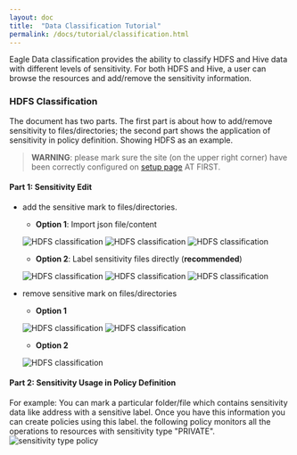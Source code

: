 ```yaml
---
layout: doc
title:  "Data Classification Tutorial" 
permalink: /docs/tutorial/classification.html
---
```


Eagle Data classification provides the ability to classify HDFS and Hive data with different levels of sensitivity.
For both HDFS and Hive, a user can browse the resources and add/remove the sensitivity information.

### HDFS Classification

The document has two parts. The first part is about how to add/remove sensitivity to files/directories; the second part shows the application
of sensitivity in policy definition. Showing HDFS as an example.

> **WARNING**: please mark sure the site (on the upper right corner) have been correctly configured on [setup page](/docs/setup.html) AT FIRST.

#### **Part 1: Sensitivity Edit**

* add the sensitive mark to files/directories.

    * **Option 1**: Import json file/content

    ![HDFS classification](/images/docs/hdfs-import1.png)
    ![HDFS classification](/images/docs/hdfs-import2.png)
    ![HDFS classification](/images/docs/hdfs-import3.png)

    * **Option 2**: Label sensitivity files directly (**recommended**)

    ![HDFS classification](/images/docs/hdfs-mark1.png)
    ![HDFS classification](/images/docs/hdfs-mark2.png)
    ![HDFS classification](/images/docs/hdfs-mark3.png)

* remove sensitive mark on files/directories

    * **Option 1**

    ![HDFS classification](/images/docs/hdfs-delete1.png)
    ![HDFS classification](/images/docs/hdfs-delete2.png)

    * **Option 2**

    ![HDFS classification](/images/docs/hdfs-remove.png)

#### **Part 2: Sensitivity Usage in Policy Definition**

For example: You can mark a particular folder/file which contains sensitivity data like address with a sensitive label. Once you have this information you can create policies using this label.
the following policy monitors all the operations to resources with sensitivity type "PRIVATE".
![sensitivity type policy](/images/docs/sensitivity-policy.png)

